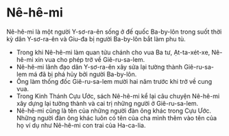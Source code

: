 # Nê-hê-mi

Nê-hê-mi là một người Y-sơ-ra-ên sống ở đế quốc Ba-by-lôn trong suốt thời kỳ dân Y-sơ-ra-ên và Giu-đa bị người Ba-by-lôn bắt làm phu tù.
- Trong khi Nê-hê-mi làm quan tửu chánh cho vua Ba tư, Ạt-ta-xét-xe, Nê-hê-mi xin vua cho phép trở về Giê-ru-sa-lem.
- Nê-hê-mi lãnh đạo dân Y-sơ-ra-ên xây sửa lại tường thành Giê-ru-sa-lem má đã bị phá hủy bởi người Ba-by-lôn.
- Ông làm thống đốc Giê-ru-sa-lem mười hai năm trước khi trở về cung vua.
- Trong Kinh Thánh Cựu Ước, sách Nê-hê-mi kể lại câu chuyện Nê-hê-mi xây dựng lại tường thành và cai trị những người ở Giê-ru-sa-lem.
- Nê-hê-mi cũng là tên của những người đàn ông khác trong Cựu Ước. Những người đàn ông khác luôn có tên của cha mình thêm vào tên của họ ví dụ như Nê-hê-mi con trai của Ha-ca-lia.

